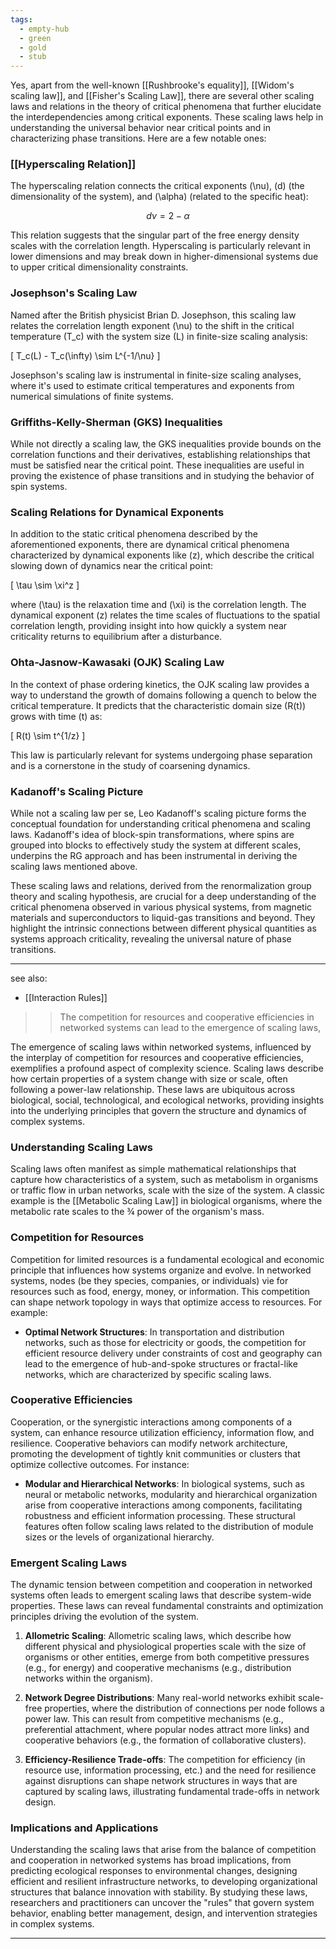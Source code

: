 ```yaml
---
tags:
  - empty-hub
  - green
  - gold
  - stub
---
```

Yes, apart from the well-known [[Rushbrooke's equality]], [[Widom's scaling law]], and [[Fisher's Scaling Law]], there are several other scaling laws and relations in the theory of critical phenomena that further elucidate the interdependencies among critical exponents. These scaling laws help in understanding the universal behavior near critical points and in characterizing phase transitions. Here are a few notable ones:

### [[Hyperscaling Relation]]

The hyperscaling relation connects the critical exponents \(\nu\), \(d\) (the dimensionality of the system), and \(\alpha\) (related to the specific heat):

$$ d\nu = 2 - \alpha $$

This relation suggests that the singular part of the free energy density scales with the correlation length. Hyperscaling is particularly relevant in lower dimensions and may break down in higher-dimensional systems due to upper critical dimensionality constraints.

### Josephson's Scaling Law

Named after the British physicist Brian D. Josephson, this scaling law relates the correlation length exponent \(\nu\) to the shift in the critical temperature \(T_c\) with the system size \(L\) in finite-size scaling analysis:

\[ T_c(L) - T_c(\infty) \sim L^{-1/\nu} \]

Josephson's scaling law is instrumental in finite-size scaling analyses, where it's used to estimate critical temperatures and exponents from numerical simulations of finite systems.

### Griffiths-Kelly-Sherman (GKS) Inequalities

While not directly a scaling law, the GKS inequalities provide bounds on the correlation functions and their derivatives, establishing relationships that must be satisfied near the critical point. These inequalities are useful in proving the existence of phase transitions and in studying the behavior of spin systems.

### Scaling Relations for Dynamical Exponents

In addition to the static critical phenomena described by the aforementioned exponents, there are dynamical critical phenomena characterized by dynamical exponents like \(z\), which describe the critical slowing down of dynamics near the critical point:

\[ \tau \sim \xi^z \]

where \(\tau\) is the relaxation time and \(\xi\) is the correlation length. The dynamical exponent \(z\) relates the time scales of fluctuations to the spatial correlation length, providing insight into how quickly a system near criticality returns to equilibrium after a disturbance.

### Ohta-Jasnow-Kawasaki (OJK) Scaling Law

In the context of phase ordering kinetics, the OJK scaling law provides a way to understand the growth of domains following a quench to below the critical temperature. It predicts that the characteristic domain size \(R(t)\) grows with time \(t\) as:

\[ R(t) \sim t^{1/z} \]

This law is particularly relevant for systems undergoing phase separation and is a cornerstone in the study of coarsening dynamics.

### Kadanoff's Scaling Picture

While not a scaling law per se, Leo Kadanoff's scaling picture forms the conceptual foundation for understanding critical phenomena and scaling laws. Kadanoff's idea of block-spin transformations, where spins are grouped into blocks to effectively study the system at different scales, underpins the RG approach and has been instrumental in deriving the scaling laws mentioned above.

These scaling laws and relations, derived from the renormalization group theory and scaling hypothesis, are crucial for a deep understanding of the critical phenomena observed in various physical systems, from magnetic materials and superconductors to liquid-gas transitions and beyond. They highlight the intrinsic connections between different physical quantities as systems approach criticality, revealing the universal nature of phase transitions.

---
see also:
- [[Interaction Rules]]

>>The competition for resources and cooperative efficiencies in networked systems can lead to the emergence of scaling laws,

The emergence of scaling laws within networked systems, influenced by the interplay of competition for resources and cooperative efficiencies, exemplifies a profound aspect of complexity science. Scaling laws describe how certain properties of a system change with size or scale, often following a power-law relationship. These laws are ubiquitous across biological, social, technological, and ecological networks, providing insights into the underlying principles that govern the structure and dynamics of complex systems.

### Understanding Scaling Laws

Scaling laws often manifest as simple mathematical relationships that capture how characteristics of a system, such as metabolism in organisms or traffic flow in urban networks, scale with the size of the system. A classic example is the [[Metabolic Scaling Law]] in biological organisms, where the metabolic rate scales to the ¾ power of the organism's mass.

### Competition for Resources

Competition for limited resources is a fundamental ecological and economic principle that influences how systems organize and evolve. In networked systems, nodes (be they species, companies, or individuals) vie for resources such as food, energy, money, or information. This competition can shape network topology in ways that optimize access to resources. For example:

- **Optimal Network Structures**: In transportation and distribution networks, such as those for electricity or goods, the competition for efficient resource delivery under constraints of cost and geography can lead to the emergence of hub-and-spoke structures or fractal-like networks, which are characterized by specific scaling laws.

### Cooperative Efficiencies

Cooperation, or the synergistic interactions among components of a system, can enhance resource utilization efficiency, information flow, and resilience. Cooperative behaviors can modify network architecture, promoting the development of tightly knit communities or clusters that optimize collective outcomes. For instance:

- **Modular and Hierarchical Networks**: In biological systems, such as neural or metabolic networks, modularity and hierarchical organization arise from cooperative interactions among components, facilitating robustness and efficient information processing. These structural features often follow scaling laws related to the distribution of module sizes or the levels of organizational hierarchy.

### Emergent Scaling Laws

The dynamic tension between competition and cooperation in networked systems often leads to emergent scaling laws that describe system-wide properties. These laws can reveal fundamental constraints and optimization principles driving the evolution of the system.

1. **Allometric Scaling**: Allometric scaling laws, which describe how different physical and physiological properties scale with the size of organisms or other entities, emerge from both competitive pressures (e.g., for energy) and cooperative mechanisms (e.g., distribution networks within the organism).

2. **Network Degree Distributions**: Many real-world networks exhibit scale-free properties, where the distribution of connections per node follows a power law. This can result from competitive mechanisms (e.g., preferential attachment, where popular nodes attract more links) and cooperative behaviors (e.g., the formation of collaborative clusters).

3. **Efficiency-Resilience Trade-offs**: The competition for efficiency (in resource use, information processing, etc.) and the need for resilience against disruptions can shape network structures in ways that are captured by scaling laws, illustrating fundamental trade-offs in network design.

### Implications and Applications

Understanding the scaling laws that arise from the balance of competition and cooperation in networked systems has broad implications, from predicting ecological responses to environmental changes, designing efficient and resilient infrastructure networks, to developing organizational structures that balance innovation with stability. By studying these laws, researchers and practitioners can uncover the "rules" that govern system behavior, enabling better management, design, and intervention strategies in complex systems.

---
